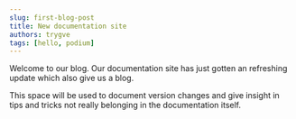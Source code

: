 ```yaml
---
slug: first-blog-post
title: New documentation site
authors: trygve
tags: [hello, podium]
---
```


Welcome to our blog. Our documentation site has just gotten an refreshing update
which also give us a blog.

This space will be used to document version changes and give insight in tips and
tricks not really belonging in the documentation itself.
